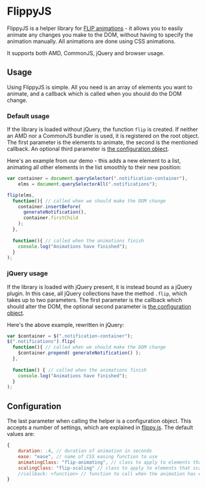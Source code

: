 # FlippyJS
FlippyJS is a helper library for [FLIP animations](https://aerotwist.com/blog/flip-your-animations/) - it allows you to easily animate any changes you make to the DOM, without having to specify the animation manually. All animations are done using CSS animations.

It supports both AMD, CommonJS, jQuery and browser usage.

## Usage
Using FlippyJS is simple. All you need is an array of elements you want to animate, and a callback which is called when you should do the DOM change.

### Default usage
If the library is loaded without jQuery, the function `flip` is created. If neither an AMD nor a CommonJS bundler is used, it is registered on the root object. The first parameter is the elements to animate, the second is the mentioned callback. An optional third parameter is [the configuration object](#configuration).

Here's an example from our demo - this adds a new element to a list, animating all other elements in the list smoothly to their new position:
```javascript
var container = document.querySelector(".notification-container"),
    elms = document.querySelectorAll(".notifications");

flip(elms,
  function(){ // called when we should make the DOM change
    container.insertBefore(
      generateNotification(),
      container.firstChild
    );
  },
  
  function(){ // called when the animations finish
    console.log("Animations have finished");
  }
);
```

### jQuery usage
If the library is loaded with jQuery present, it is instead bound as a jQuery plugin. In this case, all jQuery collections have the method `.flip`, which takes up to two parameters. The first parameter is the callback which should alter the DOM, the optional second parameter is [the configuration object](#configuration).

Here's the above example, rewritten in jQuery:
```javascript
var $container = $(".notification-container");
$(".notifications").flip(
  function(){ // called when we should make the DOM change
    $container.prepend( generateNotification() );
  },
  
  function() { // called when the animations finish
    console.log("Animations have finished");
  }
);
```

## Configuration
The last parameter when calling the helper is a configuration object. This accepts a number of settings, which are explained in [flippy.js](flippy.js#L27). The default values are:

```javascript
{
	duration: .4, // duration of animation in seconds
	ease: "ease", // name of CSS easing function to use
	animatingClass: "flip-animating", // class to apply to elements that are animating
	scalingClass: "flip-scaling" // class to apply to elements that scale
	//callback: <function> // function to call when the animation has ended
}
```
